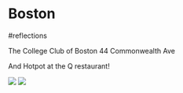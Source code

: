 # Boston
#reflections

The College Club of Boston
44 Commonwealth Ave

And Hotpot at the Q restaurant!

![](Boston/Photo%20Mar%2028,%202018%20at%20190805.jpg)
![](Boston/Photo%20Mar%2028,%202018%20at%20190821.jpg)

